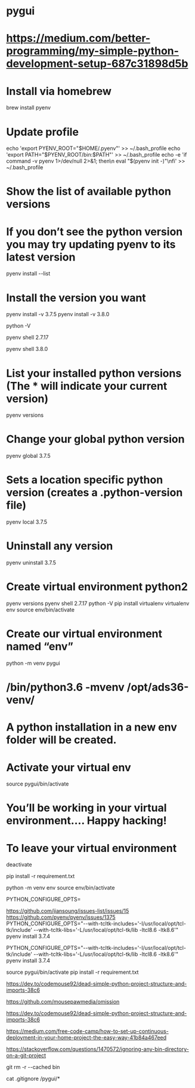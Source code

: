 # pygui

# https://medium.com/better-programming/my-simple-python-development-setup-687c31898d5b

# Install via homebrew
brew install pyenv

# Update profile
echo 'export PYENV_ROOT="$HOME/.pyenv"' >> ~/.bash_profile
echo 'export PATH="$PYENV_ROOT/bin:$PATH"' >> ~/.bash_profile
echo -e 'if command -v pyenv 1>/dev/null 2>&1; then\n  eval "$(pyenv init -)"\nfi' >> ~/.bash_profile

# Show the list of available python versions
# If you don’t see the python version you may try updating pyenv to its latest version
pyenv install --list
# Install the version you want
pyenv install -v 3.7.5
pyenv install -v 3.8.0


python -V


pyenv shell 2.7.17


pyenv shell 3.8.0
# List your installed python versions (The * will indicate your current version)
pyenv versions
# Change your global python version
pyenv global 3.7.5
# Sets a location specific python version (creates a .python-version file)
pyenv local 3.7.5
# Uninstall any version
pyenv uninstall 3.7.5



# Create virtual environment python2
pyenv versions
pyenv shell 2.7.17
python -V
pip install virtualenv
virtualenv env
source env/bin/activate




# Create our virtual environment named “env”
python -m venv pygui


# /bin/python3.6 -mvenv /opt/ads36-venv/
# A python installation in a new env folder will be created.
# Activate your virtual env
source pygui/bin/activate
# You’ll be working in your virtual environment…. Happy hacking!
# To leave your virtual environment
deactivate


pip install -r requirement.txt


python -m venv env
source env/bin/activate


PYTHON_CONFIGURE_OPTS=

https://github.com/jiansoung/issues-list/issues/15
https://github.com/pyenv/pyenv/issues/1375
PYTHON_CONFIGURE_OPTS="--with-tcltk-includes='-I/usr/local/opt/tcl-tk/include' --with-tcltk-libs='-L/usr/local/opt/tcl-tk/lib -ltcl8.6 -ltk8.6'" pyenv install 3.7.4

PYTHON_CONFIGURE_OPTS="--with-tcltk-includes='-I/usr/local/opt/tcl-tk/include' --with-tcltk-libs='-L/usr/local/opt/tcl-tk/lib -ltcl8.6 -ltk8.6'" pyenv install 3.7.4

source pygui/bin/activate
pip install -r requirement.txt


https://dev.to/codemouse92/dead-simple-python-project-structure-and-imports-38c6



https://github.com/mousepawmedia/omission

https://dev.to/codemouse92/dead-simple-python-project-structure-and-imports-38c6

https://medium.com/free-code-camp/how-to-set-up-continuous-deployment-in-your-home-project-the-easy-way-41b84a467eed





https://stackoverflow.com/questions/1470572/ignoring-any-bin-directory-on-a-git-project

git rm -r --cached bin

cat .gitignore
/pygui/*